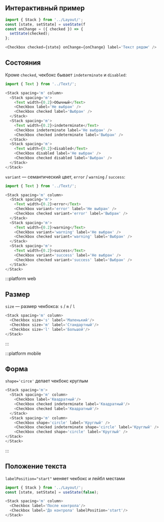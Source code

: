 ## Интерактивный пример

```js
import { Stack } from '../Layout/';
const [state, setState] = useState(f
const onChange = ({ checked }) => {
  setState(checked);
};

<Checkbox checked={state} onChange={onChange} label='Teкст рядом' />
```

## Состояния

Кроме `checked`, чекбокс бывает `indeterminate` и `disabled`:

```js
import { Text } from '../Text/';

<Stack spacing='m' column>
  <Stack spacing='m'>
    <Text width={0.2}>Обычный</Text>
    <Checkbox label='Не выбран' />
    <Checkbox checked label='Выбран' />
  </Stack>
  <Stack spacing='m'>
    <Text width={0.2}>indeterminate</Text>
    <Checkbox indeterminate label='Не выбран' />
    <Checkbox checked indeterminate label='Выбран' />
  </Stack>
  <Stack spacing='m'>
    <Text width={0.2}>disabled</Text>
    <Checkbox disabled label='Не выбран' />
    <Checkbox checked disabled label='Выбран' />
  </Stack>
</Stack>
```

`variant` — семантический цвет, `error` / `warning` / `success`:
```js
import { Text } from '../Text/';

<Stack spacing='m' column>
  <Stack spacing='m'>
    <Text width={0.2}>error</Text>
    <Checkbox variant='error' label='Не выбран' />
    <Checkbox checked variant='error' label='Выбран' />
  </Stack>
  <Stack spacing='m'>
    <Text width={0.2}>warning</Text>
    <Checkbox variant='warning' label='Не выбран' />
    <Checkbox checked variant='warning' label='Выбран' />
  </Stack>
  <Stack spacing='m'>
    <Text width={0.2}>success</Text>
    <Checkbox variant='success' label='Не выбран' />
    <Checkbox checked variant='success' label='Выбран' />
  </Stack>
</Stack>
```

:::platform web
## Размер

`size` — размер чекбокса: `s` / `m` / `l`

```js
<Stack spacing='m' column>
  <Checkbox size='s' label='Маленький'/>
  <Checkbox size='m' label='Стандартный'/>
  <Checkbox size='l' label='Большой'/>
</Stack>
```
:::


:::platform mobile
## Форма

`shape='circe'` делает чекбокс круглым

```js
<Stack spacing='m'>
  <Stack spacing='m' column>
    <Checkbox label='Квадратный'/>
    <Checkbox checked indeterminate label='Квадратный'/>
    <Checkbox checked label='Квадратный'/>
  </Stack>
  <Stack spacing='m' column>
    <Checkbox shape='circle' label='Круглый' />
    <Checkbox checked indeterminate shape='circle' label='Круглый' />
    <Checkbox checked shape='circle' label='Круглый' />
</Stack>
</Stack>
```
:::


## Положение текста

`labelPosition="start"` меняет чекбокс и лейбл местами

```js
import { Stack } from '../Layout/';
const [state, setState] = useState(false);

<Stack spacing='m' column>
  <Checkbox label='После контрола'/>
  <Checkbox label='До контрола' labelPosition='start'/>
</Stack>
```